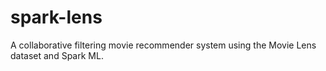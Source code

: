 # spark-lens
A collaborative filtering movie recommender system using the Movie Lens dataset and Spark ML.
